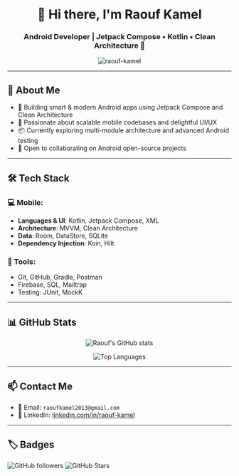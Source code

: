 <h1 align="center">👋 Hi there, I'm Raouf Kamel</h1>
<h3 align="center">Android Developer | Jetpack Compose • Kotlin • Clean Architecture 🚀</h3>

<p align="center">
  <img src="https://komarev.com/ghpvc/?username=raouf-kamel&label=Profile%20views&color=0e75b6&style=flat" alt="raouf-kamel" />
</p>

---

## 🧠 About Me

- 🔧 Building smart & modern Android apps using Jetpack Compose and Clean Architecture  
- 📱 Passionate about scalable mobile codebases and delightful UI/UX  
- 📦 Currently exploring multi-module architecture and advanced Android testing  
- 🤝 Open to collaborating on Android open-source projects

---

## 🛠️ Tech Stack

### 💻 Mobile:
- **Languages & UI**: Kotlin, Jetpack Compose, XML  
- **Architecture**: MVVM, Clean Architecture  
- **Data**: Room, DataStore, SQLite  
- **Dependency Injection**: Koin, Hilt  

### 🧪 Tools:
- Git, GitHub, Gradle, Postman  
- Firebase, SQL, Mailtrap  
- Testing: JUnit, MockK  

---

## 📊 GitHub Stats

<p align="center">
  <img src="https://github-readme-stats.vercel.app/api?username=raouf-kamel&show_icons=true&theme=default" alt="Raouf's GitHub stats" />
</p>

<p align="center">
  <img src="https://github-readme-stats.vercel.app/api/top-langs/?username=raouf-kamel&layout=compact" alt="Top Languages" />
</p>

---

## 📫 Contact Me

- 📧 Email: `raoufkamel2013@gmail.com`  
- 💼 LinkedIn: [linkedin.com/in/raouf-kamel](https://linkedin.com/in/raouf-kamel)

---

## 🏷️ Badges

![GitHub followers](https://img.shields.io/github/followers/raouf-kamel?label=Followers&style=social)
![GitHub Stars](https://img.shields.io/github/stars/raouf-kamel?style=social)
